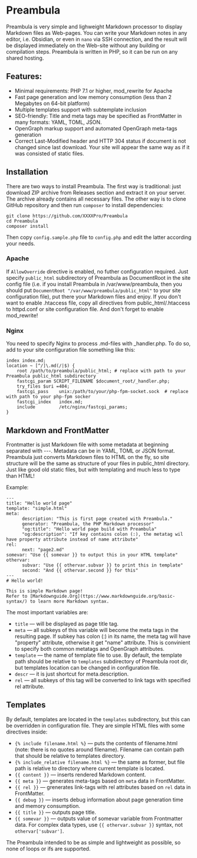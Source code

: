 # Preambula

Preambula is very simple and lighweight Markdown processor to display Markdown files as Web-pages. You can write your Markdown notes in any editor, i.e. Obsidian, or even in `nano` via SSH connection, and the result will be displayed immediately on the Web-site without any building or compilation steps. Preambula is written in PHP, so it can be run on any shared hosting.

## Features:

* Minimal requirements: PHP 7.1 or higher, mod_rewrite for Apache
* Fast page generation and low memory consumption (less than 2 Megabytes on 64-bit platform)
* Multiple templates support with subtemplate inclusion
* SEO-friendly: Title and meta tags may be specified as FrontMatter in many formats: YAML, TOML, JSON.
* OpenGraph markup support and automated OpenGraph meta-tags generation
* Correct Last-Modified header and HTTP 304 status if document is not changed since last download. Your site will appear the same way as if it was consisted of static files.

## Installation

There are two ways to install Preambula. The first way is traditional: just download ZIP archive from Releases section and extract it on your server. The archive already contains all necessary files. The other way is to clone GitHub repository and then run `composer` to install dependencies:

    git clone https://github.com/XXXXPro/Preambula
    cd Preambula
    composer install

Then copy `config.sample.php` file to `config.php` and edit the latter according your needs.

### Apache

If `AllowOverride` directive is enabled, no futher configuration required. Just specify `public_html` subdirectory of Preambula as DocumentRoot in the site config file (i.e. if you install Preambula in /var/www/preambula, then you should put `DocumentRoot "/var/www/preambula/public_html"` to your site configuration file), put there your Markdown files and enjoy. If you don't want to enable .htaccess file, copy all directives from public_html/.htaccess to httpd.conf or site configuration file. And don't forget to enable mod_rewrite!

### Nginx 

You need to specify Nginx to process .md-files with _handler.php. To do so, add to your site configuration file something like this:

    index index.md;
    location ~ [^/]\.md(/|$) {
        root /path/to/preambula/public_html; # replace with path to your Preambula public_html subdirectory
        fastcgi_param SCRIPT_FILENAME $document_root/_handler.php; 
        try_files $uri =404;
        fastcgi_pass    unix:/path/to/your/php-fpm-socket.sock  # replace with path to your php-fpm socker
        fastcgi_index   index.md;
        include         /etc/nginx/fastcgi_params;
    }

## Markdown and FrontMatter

Frontmatter is just Markdown file with some metadata at beginning separated with ---. Metadata can be in YAML, TOML or JSON format.
Preambula just converts Markdown files to HTML on the fly, so site structure will be the same as structure of your files in public_html directory. Just like good old static files, but with templating and much less to type than HTML!

Example:
```
---
title: "Hello world page"
template: "simple.html"
meta:
      description: "This is first page created with Preambula."
      generator: "Preambula, the PHP Markdown processor"
      "og:title": "Hello world page build with Preambula"
      "og:description": "If key contains colon (:), the metatag wil have property attribute instead of name attribute"
rel:
      next: "page2.md"
somevar: "Use {{ somevar }} to output this in your HTML template"
othervar:
      subvar: "Use {{ othervar.subvar }} to print this in template"
      second: "And {{ othervar.second }} for this"
---
# Hello world!

This is simple Markdown page!
Refer to [Markdownguide.Org](ttps://www.markdownguide.org/basic-syntax/) to learn more Markdown syntax.   
```
The most important variables are:

* `title` — will be displayed as page title tag.
* `meta` — all subkeys of this variable will become the meta tags in the resulting page. If subkey has colon (:) in its name, the meta tag will have "property" attribute, otherwise it get "name" attribute. This is convinient to specify both common metatags and OpenGraph attributes.
* `template` — the name of template file to use. By default, the template path should be relative to `templates` subdirectory of Preambula root dir, but templates location can be changed in configuration file.
* `descr` — it is just shortcut for meta.description.
* `rel` — all subkeys of this tag will be converted to link tags with specified rel attribute.   

## Templates 

By default, templates are located in the `templates` subdirectory, but this can be overridden in configuration file. They are simple HTML files with some directives inside:

* `{% include filename.html %}` — puts the contents of filename.html (note: there is no quotes around filename). Filename can contain path that should be relative to templates directory.
* `{% include_relative filename.html %}` — the same as former, but file path is relative to directory where current template is located.
* `{{ content }}` — inserts rendered Markdown content.
* `{{ meta }}` — generates meta-tags based on `meta` data in FrontMatter.
* `{{ rel }}` — grenerates link-tags with rel attributes based on `rel` data in FrontMatter.
* `{{ debug }}` — inserts debug information about page generation time and memory consumption.
* `{{ title }}` — outputs page title.
* `{{ somevar }}` — outputs value of somevar variable from Frontmatter data. For complex data types, use `{{ othervar.subvar }}` syntax, not `othervar['subvar']`.

The Preambula intended to be as simple and lightweight as possible, so none of loops or ifs are supported.

